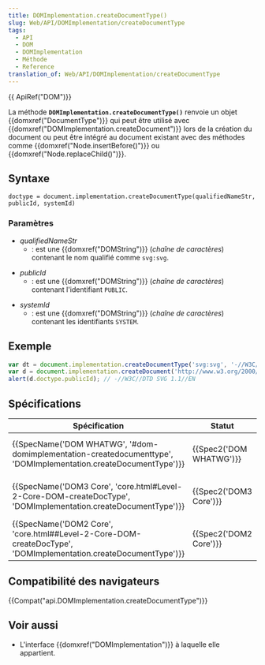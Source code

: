 ```yaml
---
title: DOMImplementation.createDocumentType()
slug: Web/API/DOMImplementation/createDocumentType
tags:
  - API
  - DOM
  - DOMImplementation
  - Méthode
  - Reference
translation_of: Web/API/DOMImplementation/createDocumentType
---
```

{{ ApiRef("DOM")}}

La méthode **`DOMImplementation.createDocumentType()`** renvoie un objet {{domxref("DocumentType")}}  qui peut être utilisé avec {{domxref("DOMImplementation.createDocument")}} lors de la création du document ou peut être intégré au document existant avec des méthodes comme {{domxref("Node.insertBefore()")}} ou {{domxref("Node.replaceChild()")}}.

## Syntaxe

    doctype = document.implementation.createDocumentType(qualifiedNameStr, publicId, systemId)

### Paramètres

- _qualifiedNameStr_
  - : est une {{domxref("DOMString")}} (_chaîne de caractères_) contenant le nom qualifié comme `svg:svg`.

<!---->

- _publicId_
  - : est une {{domxref("DOMString")}} (_chaîne de caractères_) contenant l'identifiant `PUBLIC`.

<!---->

- _systemId_
  - : est une {{domxref("DOMString")}} (_chaîne de caractères_) contenant les identifiants `SYSTEM`.

## Exemple

```js
var dt = document.implementation.createDocumentType('svg:svg', '-//W3C//DTD SVG 1.1//EN', 'http://www.w3.org/Graphics/SVG/1.1/DTD/svg11.dtd');
var d = document.implementation.createDocument('http://www.w3.org/2000/svg', 'svg:svg', dt);
alert(d.doctype.publicId); // -//W3C//DTD SVG 1.1//EN
```

##  Spécifications

| Spécification                                                                                                                                        | Statut                           | Commentaire                                             |
| ---------------------------------------------------------------------------------------------------------------------------------------------------- | -------------------------------- | ------------------------------------------------------- |
| {{SpecName('DOM WHATWG', '#dom-domimplementation-createdocumenttype', 'DOMImplementation.createDocumentType')}} | {{Spec2('DOM WHATWG')}} | Pas de modification de {{SpecName("DOM3 Core")}} |
| {{SpecName('DOM3 Core', 'core.html#Level-2-Core-DOM-createDocType', 'DOMImplementation.createDocumentType')}}     | {{Spec2('DOM3 Core')}}     | Pas de modification de {{SpecName("DOM2 Core")}} |
| {{SpecName('DOM2 Core', 'core.html##Level-2-Core-DOM-createDocType', 'DOMImplementation.createDocumentType')}} | {{Spec2('DOM2 Core')}}     | Définition initiale.                                    |

## Compatibilité des navigateurs

{{Compat("api.DOMImplementation.createDocumentType")}}

## Voir aussi

- L'interface {{domxref("DOMImplementation")}} à laquelle elle appartient.
